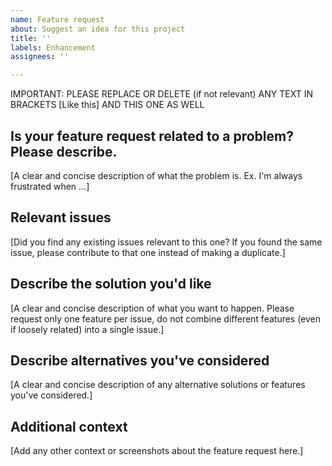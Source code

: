 ```yaml
---
name: Feature request
about: Suggest an idea for this project
title: ''
labels: Enhancement
assignees: ''

---
```


IMPORTANT: PLEASE REPLACE OR DELETE (if not relevant) ANY TEXT IN BRACKETS [Like this] AND THIS ONE AS WELL

## Is your feature request related to a problem? Please describe.
[A clear and concise description of what the problem is. Ex. I'm always frustrated when ...]

## Relevant issues
[Did you find any existing issues relevant to this one? If you found the same issue, please contribute to that one instead of making a duplicate.]

## Describe the solution you'd like
[A clear and concise description of what you want to happen. Please request only one feature per issue, do not combine different features (even if loosely related) into a single issue.]

## Describe alternatives you've considered
[A clear and concise description of any alternative solutions or features you've considered.]

## Additional context
[Add any other context or screenshots about the feature request here.]
